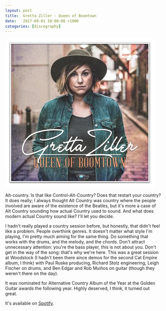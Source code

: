 ```yaml
---
layout: post
title:  Gretta Ziller - Queen of Boomtown
date:   2017-09-01 10:00:00 +1000
categories: [discography]
---
```


![](/assets/discography/boomtown.jpg)

Alt-country. Is that like Control-Alt-Country? Does that restart your country? It does really; I always thought Alt Country was country where the people involved are aware of the existence of the Beatles, but it's more a case of Alt Country sounding how actual Country used to sound. And what does modern actual Country sound like? I'll let you decide.

I hadn't really played a country session before, but honestly, that didn't feel like a problem. People overthink genres. It doesn't matter what style I'm playing, I'm pretty much aiming for the same thing. Do something that works with the drums, and the melody, and the chords. Don't attract unnecessary attention: you're the bass player, this is not about you. Don't get in the way of the song: that's why we're here. This was a great session at Woodstock (I hadn't been there since demos for the second Cat Empire album, I think) with Paul Ruske producing, Richard Stolz engineering, Leigh Fischer on drums, and Ben Edgar and Rob Muiños on guitar (though they weren't there on the day).

It was nominated for Alternative Country Album of the Year at the Golden Guitar awards the following year. Highly deserved, I think, it turned out great.

It's available on [Spotify](https://open.spotify.com/album/4Bukc9b6H4FHdbdkuIfpgS?si=gba7tAQxTvmTJIeiUKRLFQ).